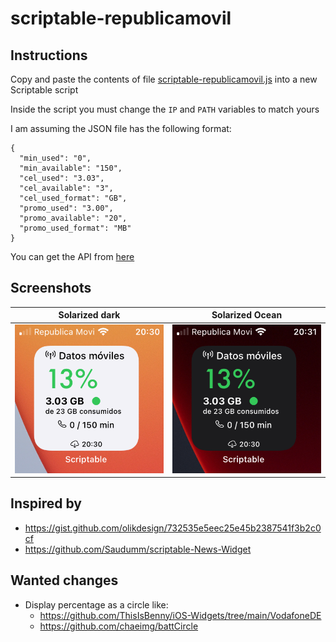 # scriptable-republicamovil

## Instructions
Copy and paste the contents of file <a href="https://raw.githubusercontent.com/jchicano/scriptable-republicamovil/master/scriptable-republicamovil.js">scriptable-republicamovil.js</a> into a new Scriptable script

Inside the script you must change the `IP` and `PATH` variables to match yours

I am assuming the JSON file has the following format:
```
{
  "min_used": "0",
  "min_available": "150",
  "cel_used": "3.03",
  "cel_available": "3",
  "cel_used_format": "GB",
  "promo_used": "3.00",
  "promo_available": "20",
  "promo_used_format": "MB"
}
```
You can get the API from <a href="https://github.com/jchicano/api-republicamovil">here</a>

## Screenshots
Solarized dark             |  Solarized Ocean
:-------------------------:|:-------------------------:
![](https://raw.githubusercontent.com/jchicano/scriptable-republicamovil/master/screenshots/light.png)  |  ![](https://raw.githubusercontent.com/jchicano/scriptable-republicamovil/master/screenshots/dark.png)

## Inspired by
- https://gist.github.com/olikdesign/732535e5eec25e45b2387541f3b2c0cf
- https://github.com/Saudumm/scriptable-News-Widget

## Wanted changes
- Display percentage as a circle like:
  - https://github.com/ThisIsBenny/iOS-Widgets/tree/main/VodafoneDE
  - https://github.com/chaeimg/battCircle
